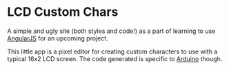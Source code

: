 # LCD Custom Chars

A simple and ugly site (both styles and code!) as a part of learning
to use [AngularJS](http://angularjs.org/) for an upcoming project.

This little app is a pixel editor for creating custom characters to
use with a typical 16x2 LCD screen. The code generated is specific to
[Arduino](http://www.arduino.cc) though. 

